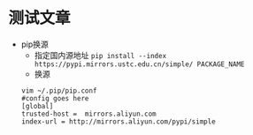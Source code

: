 # 测试文章
- pip换源
  - 指定国内源地址
  `pip install --index https://pypi.mirrors.ustc.edu.cn/simple/ PACKAGE_NAME`
  - 换源
  ```
  vim ~/.pip/pip.conf
  #config goes here
  [global]
  trusted-host =  mirrors.aliyun.com
  index-url = http://mirrors.aliyun.com/pypi/simple
  ```
